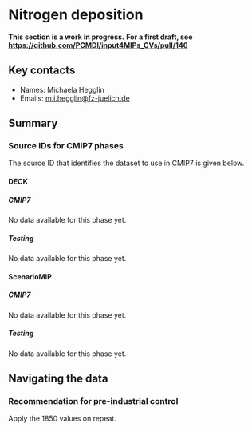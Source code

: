 <!--- These values are used by `fill-out-auto-generated-sections.py` -->
<!--- forcing="nitrogen-deposition" -->
<!--- source_id_stub="FZJ-CMIP-nitrogen" -->
# Nitrogen deposition

**This section is a work in progress.**
**For a first draft, see https://github.com/PCMDI/input4MIPs_CVs/pull/146**

## Key contacts

- Names: Michaela Hegglin
- Emails: m.i.hegglin@fz-juelich.de

## Summary

<!--- begin-cmip7-phases-source-ids -->
<!--- Do not edit this section, it is automatically updated when the docs are built -->
### Source IDs for CMIP7 phases

The source ID that identifies the dataset to use in CMIP7 is given below.

#### DECK

##### CMIP7

No data available for this phase yet.

##### Testing

No data available for this phase yet.

#### ScenarioMIP

##### CMIP7

No data available for this phase yet.

##### Testing

No data available for this phase yet.

<!--- end-cmip7-phases-source-ids -->

<!--- placeholder for piControl recommendation -->
## Navigating the data

### Recommendation for pre-industrial control

Apply the 1850 values on repeat.

<!--- end of placeholder for piControl recommendation -->

<!--- begin-revision-history -->
<!--- Do not edit this section, it is automatically updated when the docs are built -->
<!--- No revisions, hence section is blank -->
<!--- end-revision-history -->
